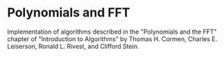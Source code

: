# Polynomials and FFT

Implementation of algorithms described in the "Polynomials and the FFT" chapter of "Introduction to Algorithms" by
Thomas H. Cormen, Charles E. Leiserson, Ronald L. Rivest, and Clifford Stein.